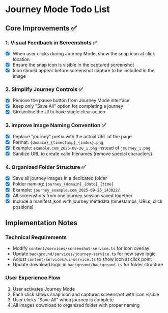# Journey Mode Todo List

## Core Improvements ✅

### 1. Visual Feedback in Screenshots ✅
- [x] When user clicks during Journey Mode, show the snap icon at click location
- [x] Ensure the snap icon is visible in the captured screenshot
- [x] Icon should appear before screenshot capture to be included in the image

### 2. Simplify Journey Controls ✅
- [x] Remove the pause button from Journey Mode interface
- [x] Keep only "Save All" option for completing a journey
- [x] Streamline the UI to have single clear action

### 3. Improve Image Naming Convention ✅
- [x] Replace "journey" prefix with the actual URL of the page
- [x] Format: `{domain}_{timestamp}_{index}.png`
- [x] Example: `example.com_2025-09-26_1.png` instead of `journey_1.png`
- [x] Sanitize URL to create valid filenames (remove special characters)

### 4. Organized Folder Structure ✅
- [x] Save all journey images in a dedicated folder
- [x] Folder naming: `journey_{domain}_{date}_{time}`
- [x] Example: `journey_example.com_2025-09-26_143022/`
- [x] All screenshots from one journey session saved together
- [x] Include a manifest.json with journey metadata (timestamps, URLs, click positions)

## Implementation Notes

### Technical Requirements
- Modify `content/services/screenshot-service.ts` for icon overlay
- Update `background/services/journey-service.ts` for new save logic
- Adjust `content/services/ui-service.ts` to show icon at click point
- Update download logic in `background/background.ts` for folder structure

### User Experience Flow
1. User activates Journey Mode
2. Each click shows snap icon and captures screenshot with icon visible
3. User clicks "Save All" when journey is complete
4. All images download to organized folder with proper naming